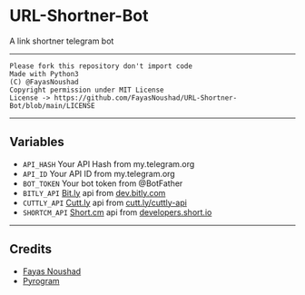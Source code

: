 # URL-Shortner-Bot

A link shortner telegram bot

---

```
Please fork this repository don't import code
Made with Python3
(C) @FayasNoushad
Copyright permission under MIT License
License -> https://github.com/FayasNoushad/URL-Shortner-Bot/blob/main/LICENSE
```

---

## Variables

- `API_HASH` Your API Hash from my.telegram.org
- `API_ID` Your API ID from my.telegram.org
- `BOT_TOKEN` Your bot token from @BotFather
- `BITLY_API` [Bit.ly](https://bit.ly) api from [dev.bitly.com](https://dev.bitly.com)
- `CUTTLY_API` [Cutt.ly](https://cutt.ly) api from [cutt.ly/cuttly-api](https://cutt.ly/cuttly-api) 
- `SHORTCM_API` [Short.cm](https://short.cm) api from [developers.short.io](https://developers.short.io)

---

## Credits

- [Fayas Noushad](https://github.com/FayasNoushad)
- [Pyrogram](https://github.com/pyrogram/pyrogram)
